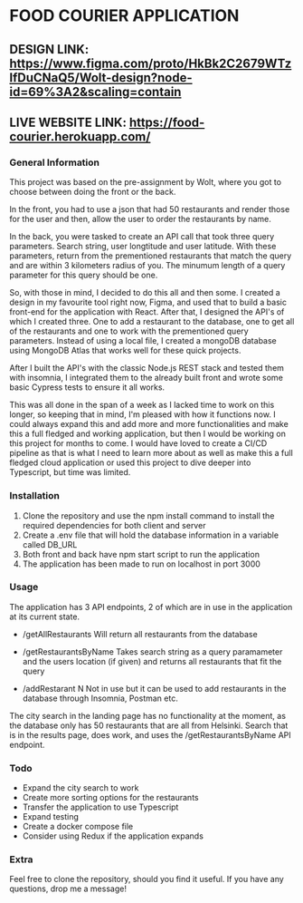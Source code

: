 # FOOD COURIER APPLICATION

## DESIGN LINK: https://www.figma.com/proto/HkBk2C2679WTzlfDuCNaQ5/Wolt-design?node-id=69%3A2&scaling=contain
## LIVE WEBSITE LINK: https://food-courier.herokuapp.com/

### General Information
This project was based on the pre-assignment by Wolt, where you got to choose between doing the front or the back.

In the front, you had to use a json that had 50 restaurants and render those for the user and then, allow the user
to order the restaurants by name.

In the back, you were tasked to create an API call that took three query parameters. Search string, user longtitude and user latitude.
With these parameters, return from the prementioned restaurants that match the query and are within 3 kilometers radius of you. 
The minumum length of a query parameter for this query should be one.

So, with those in mind, I decided to do this all and then some. I created a design in my favourite tool right now, Figma, and used that
to build a basic front-end for the application with React. After that, I designed the API's of which I created three. One to add a restaurant to the database, one to get all of the restaurants and one to work with the prementioned query parameters. Instead of using a local file, I created
a mongoDB database using MongoDB Atlas that works well for these quick projects.

After I built the API's with the classic Node.js REST stack and tested them with insomnia, I integrated them to the already built front and wrote some basic Cypress tests to ensure it all works.

This was all done in the span of a week as I lacked time to work on this longer, so keeping that in mind, I'm pleased with how it functions now.
I could always expand this and add more and more functionalities and make this a full fledged and working application, but then I would be
working on this project for months to come. I would have loved to create a CI/CD pipeline as that is what I need to learn more about as well as make this a full fledged cloud application or used this project to dive deeper into Typescript, but time was limited.

### Installation
1. Clone the repository and use the npm install command to install the required dependencies for both client and server
2. Create a .env file that will hold the database information in a variable called DB_URL
3. Both front and back have npm start script to run the application
4. The application has been made to run on localhost in port 3000

### Usage
The application has 3 API endpoints, 2 of which are in use in the application at its current state.

- /getAllRestaurants 
  Will return all restaurants from the database

- /getRestaurantsByName 
  Takes search string as a query paramameter and the users location (if given) and returns all restaurants that fit the query

- /addRestarant N
  Not in use but it can be used to add restaurants in the database through Insomnia, Postman etc.

The city search in the landing page has no functionality at the moment, as the database only has 50 restaurants that are all from Helsinki.
Search that is in the results page, does work, and uses the /getRestaurantsByName API endpoint.

### Todo
- Expand the city search to work
- Create more sorting options for the restaurants
- Transfer the application to use Typescript
- Expand testing
- Create a docker compose file
- Consider using Redux if the application expands

### Extra
Feel free to clone the repository, should you find it useful. If you have any questions, drop me a message!
